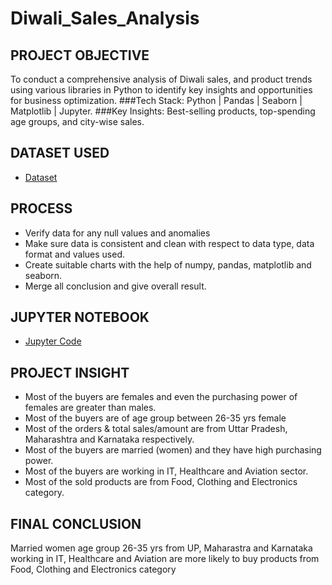 # Diwali_Sales_Analysis

## PROJECT OBJECTIVE
To conduct a comprehensive analysis of Diwali sales, and product trends using various libraries in Python to identify key insights and opportunities for business optimization.
###Tech Stack: Python | Pandas | Seaborn | Matplotlib | Jupyter. 
###Key Insights: Best-selling products, top-spending age groups, and city-wise sales.

## DATASET USED
- <a href="https://github.com/Isha4001/Diwali_Sales_Analysis/blob/main/Diwali%20Sales%20Data.csv">Dataset</a>

## PROCESS
* Verify data for any null values and anomalies
* Make sure data is consistent and clean with respect to data type, data format and values used.
* Create suitable charts with the help of numpy, pandas, matplotlib and seaborn.
* Merge all conclusion and give overall result.

## JUPYTER NOTEBOOK
- <a href="https://github.com/Isha4001/Diwali_Sales_Analysis/blob/main/Diwali_Sales_Analysis.ipynb">Jupyter Code</a>

## PROJECT INSIGHT
* Most of the buyers are females and even the purchasing power of females are greater than males.
* Most of the buyers are of age group between 26-35 yrs female
* Most of the orders & total sales/amount are from Uttar Pradesh, Maharashtra and Karnataka respectively.
* Most of the buyers are married (women) and they have high purchasing power.
* Most of the buyers are working in IT, Healthcare and Aviation sector.
* Most of the sold products are from Food, Clothing and Electronics category.

## FINAL CONCLUSION
Married women age group 26-35 yrs from UP, Maharastra and Karnataka working in IT, Healthcare and Aviation are more likely to buy products from Food, Clothing and Electronics category
